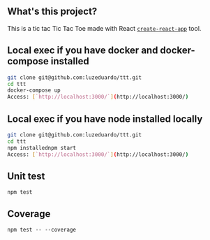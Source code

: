 ## What's this project?

This is a tic tac Tic Tac Toe made with React
[`create-react-app`](https://github.com/facebookincubator/create-react-app) tool.

## Local exec if you have docker and docker-compose installed
```bash
git clone git@github.com:luzeduardo/ttt.git
cd ttt
docker-compose up
Access: [`http://localhost:3000/`](http://localhost:3000/)
```

## Local exec if you have node installed locally
```bash
git clone git@github.com:luzeduardo/ttt.git
cd ttt
npm installednpm start
Access: [`http://localhost:3000/`](http://localhost:3000/)
```

## Unit test
```
npm test
```

## Coverage
```
npm test -- --coverage
```
